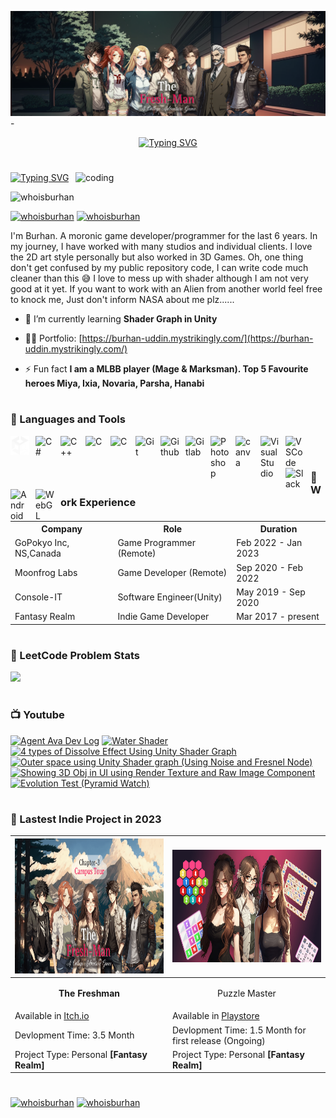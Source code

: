 ![logo](https://github.com/whoisburhan/whoisburhan/blob/main/FRESH-MAN.png)
-<p align="center">[![Typing SVG](https://readme-typing-svg.demolab.com?font=Anton&size=30&pause=1000&color=F20047&center=true&vCenter=true&random=false&height=35&lines=Game+Developer;Game+Programmer;Shader+Artist;An+Alien+From+Mars;Anime+Freak;Moronic+Gamer;Software+Engineer)](https://git.io/typing-svg)</p>

#

<!--- <h1 align="center">Hi 👋, I'm BURHAN</h1> -->

<img align="right" alt="coding" width="400" src="https://media.tenor.com/yz5C6S2X7c4AAAAC/alien-aliens.gif">
<a href="https://git.io/typing-svg"><img src="https://readme-typing-svg.demolab.com?font=Anton&pause=1000&color=F70C64&vCenter=true&random=false&width=435&lines=A+Moronic+Game+Developer;A+Moronic+Programmer;Shader+Artist;Crazy+Anime+Lover;A+Moronic+Gamer;Software+Engineer;Alien+From+Mars++%F0%9F%91%BD" alt="Typing SVG" /></a>
<p align="left"> <img src="https://komarev.com/ghpvc/?username=whoisburhan&label=Profile%20views&color=0e75b6&style=flat" alt="whoisburhan" /></p> 

<p align=""> <a href="https://www.linkedin.com/in/whoisburhan/" target="blank"><img src="https://img.shields.io/badge/Let's%20Connect%20%40whoisburhan-blue?style=flat-square&logo=linkedin" alt="whoisburhan" /></a> 
<a href="mailto:whoisburhan@gmail.com"><img src="https://img.shields.io/badge/Email%20me%20%40whoisburhan-FF1654?style=flat-squar&logo=gmail&logoColor=white" alt="whoisburhan" /></a></p>

<!--<p align=""> <a href="https://twitter.com/whoisburhan" target="blank"><img src="https://img.shields.io/twitter/follow/whoisburhan?logo=linkedin&style=for-the-badge" alt="whoisburhan" /></a> </p>-->

I'm Burhan. A moronic game developer/programmer for the last 6 years. In my journey, I have worked with many studios and individual clients. I love the 2D art style personally but also worked in 3D Games. Oh, one thing don't get confused by my public repository code, I can write code much cleaner than this 😅 I love to mess up with shader although I am not very good at it yet. If you want to work with an Alien from another world feel free to knock me, Just don't inform NASA about me plz......

- 🌱 I’m currently learning **Shader Graph in Unity**

- 👨‍💻 Portfolio: [https://burhan-uddin.mystrikingly.com/](https://burhan-uddin.mystrikingly.com/)

- ⚡ Fun fact **I am a MLBB player (Mage & Marksman). Top 5 Favourite heroes Miya, Ixia, Novaria, Parsha, Hanabi**

<!--<h3 align="left">Connect with me:</h3>
<p align="left">
<a href="mailto:whoisburhan@gmail.com"><img align="left" alt="mariabarkouzou | GMail" height="30" width="40"" src="https://camo.githubusercontent.com/4a3dd8d10a27c272fd04b2ce8ed1a130606f95ea6a76b5e19ce8b642faa18c27/68747470733a2f2f6564656e742e6769746875622e696f2f537570657254696e7949636f6e732f696d616765732f7376672f676d61696c2e737667" />
<a href="https://twitter.com/whoisburhan" target="blank"><img align="center" src="https://raw.githubusercontent.com/rahuldkjain/github-profile-readme-generator/master/src/images/icons/Social/twitter.svg" alt="whoisburhan" height="30" width="40" /></a>
<a href="https://linkedin.com/in/whoisburhan" target="blank"><img align="center" src="https://raw.githubusercontent.com/rahuldkjain/github-profile-readme-generator/master/src/images/icons/Social/linked-in-alt.svg" alt="whoisburhan" height="30" width="40" /></a>
<a href="https://www.youtube.com/c/fantasy_realm" target="blank"><img align="center" src="https://raw.githubusercontent.com/rahuldkjain/github-profile-readme-generator/master/src/images/icons/Social/youtube.svg" alt="fantasy_realm" height="30" width="40" /></a>
<a href="https://www.leetcode.com/whoisburhan" target="blank"><img align="center" src="https://raw.githubusercontent.com/rahuldkjain/github-profile-readme-generator/master/src/images/icons/Social/leet-code.svg" alt="whoisburhan" height="30" width="40" /></a>
<a href="https://discord.gg/iamburhan" target="blank"><img align="center" src="https://raw.githubusercontent.com/rahuldkjain/github-profile-readme-generator/master/src/images/icons/Social/discord.svg" alt="iamburhan" height="30" width="40" /></a>
</p>-->

 #

### 🧰 Languages and Tools

<img align="left" alt="Unity" width="30px" style="padding-right:10px;" src="Unity_White.svg" src-dark="Unity_Black.svg"/>
<img align="left" alt="C#" width="30px" style="padding-right:10px;"  src="https://cdn.jsdelivr.net/gh/devicons/devicon/icons/csharp/csharp-original.svg" />
<img align="left" alt="C++" width="30px" style="padding-right:10px;" src="https://cdn.jsdelivr.net/gh/devicons/devicon/icons/cplusplus/cplusplus-original.svg" />
<img align="left" alt="C" width="30px" style="padding-right:10px;" src="https://cdn.jsdelivr.net/gh/devicons/devicon/icons/c/c-original.svg" />
<img align="left" alt="C" width="30px" style="padding-right:10px;" src="https://cdn.jsdelivr.net/gh/devicons/devicon/icons/python/python-original-wordmark.svg" />
<img align="left" alt="Git" width="30px" style="padding-right:10px;" src="https://cdn.jsdelivr.net/gh/devicons/devicon/icons/git/git-plain-wordmark.svg" />
<img align="left" alt="Github" width="30px" style="padding-right:10px;" src="https://cdn.jsdelivr.net/gh/devicons/devicon/icons/github/github-original-wordmark.svg" />
<img align="left" alt="Gitlab" width="30px" style="padding-right:10px;" src="https://cdn.jsdelivr.net/gh/devicons/devicon/icons/gitlab/gitlab-original-wordmark.svg" />
<img align="left" alt="Photoshop" width="30px" style="padding-right:10px;" src="https://cdn.jsdelivr.net/gh/devicons/devicon/icons/photoshop/photoshop-plain.svg" />
<img align="left" alt="canva" width="30px" style="padding-right:10px;" src="https://cdn.jsdelivr.net/gh/devicons/devicon/icons/canva/canva-original.svg" />
<img align="left" alt="VisualStudio" width="30px" style="padding-right:10px;" src="https://cdn.jsdelivr.net/gh/devicons/devicon/icons/visualstudio/visualstudio-plain.svg" />
<img align="left" alt="VSCode" width="30px" style="padding-right:10px;" src="https://cdn.jsdelivr.net/gh/devicons/devicon/icons/vscode/vscode-original.svg" />
<img align="left" alt="Slack" width="30px" style="padding-right:10px;" src="https://cdn.jsdelivr.net/gh/devicons/devicon/icons/slack/slack-original.svg" />
<img align="left" alt="Android" width="30px" style="padding-right:10px;" src="https://cdn.jsdelivr.net/gh/devicons/devicon/icons/android/android-original.svg" />
<img align="left" alt="WebGL" width="30px" style="padding-right:10px;" src="https://cdn.jsdelivr.net/gh/devicons/devicon/icons/html5/html5-original.svg" />
</br>

#

### 🧰 Work Experience

<table style="width:100%">
  <tr>
    <th>Company</th>
    <th>Role</th>
    <th>Duration</th>
  </tr>
  <tr>
    <td>GoPokyo Inc,  NS,Canada</td>
    <td>Game Programmer (Remote)</td>
    <td>Feb 2022 - Jan 2023</td>
  </tr>
  <tr>
    <td>Moonfrog Labs</td>
    <td>Game Developer (Remote)</td>
    <td>Sep 2020 - Feb 2022</td>
  </tr>
  <tr>
    <td>Console-IT</td>
    <td>Software Engineer(Unity)</td>
    <td>May 2019 - Sep 2020</td>
  </tr>
 <tr>
    <td>Fantasy Realm</td>
    <td>Indie Game Developer</td>
    <td>Mar 2017 - present</td>
  </tr>
</table>

#

### 🧠 LeetCode Problem Stats

![](https://leetcard.jacoblin.cool/whoisburhan?ext=activity&theme=dark&animation=false) 

#

### 📺 Youtube

<!-- BEGIN YOUTUBE-CARDS -->
[![Agent Ava Dev Log](https://ytcards.demolab.com/?id=JRpSLdePaa0&title=Agent+Ava+Dev+Log&lang=en&timestamp=1707047348&background_color=%230d1117&title_color=%23ffffff&stats_color=%23dedede&max_title_lines=1&width=250&border_radius=5 "Agent Ava Dev Log")](https://www.youtube.com/watch?v=JRpSLdePaa0)
[![Water Shader](https://ytcards.demolab.com/?id=CRhP76DL4r8&title=Water+Shader&lang=en&timestamp=1705397229&background_color=%230d1117&title_color=%23ffffff&stats_color=%23dedede&max_title_lines=1&width=250&border_radius=5 "Water Shader")](https://www.youtube.com/watch?v=CRhP76DL4r8)
[![4 types of Dissolve Effect Using Unity Shader Graph](https://ytcards.demolab.com/?id=7dVNHnh2nmw&title=4+types+of+Dissolve+Effect+Using+Unity+Shader+Graph&lang=en&timestamp=1705062399&background_color=%230d1117&title_color=%23ffffff&stats_color=%23dedede&max_title_lines=1&width=250&border_radius=5 "4 types of Dissolve Effect Using Unity Shader Graph")](https://www.youtube.com/watch?v=7dVNHnh2nmw)
[![Outer space using Unity Shader graph (Using Noise and Fresnel Node)](https://ytcards.demolab.com/?id=HjHhI1QsoVQ&title=Outer+space+using+Unity+Shader+graph+%28Using+Noise+and+Fresnel+Node%29&lang=en&timestamp=1705049439&background_color=%230d1117&title_color=%23ffffff&stats_color=%23dedede&max_title_lines=1&width=250&border_radius=5 "Outer space using Unity Shader graph (Using Noise and Fresnel Node)")](https://www.youtube.com/watch?v=HjHhI1QsoVQ)
[![Showing 3D Obj in UI using Render Texture and Raw Image Component](https://ytcards.demolab.com/?id=Q-8iZzFFze8&title=Showing+3D+Obj+in+UI+using+Render+Texture+and+Raw+Image+Component&lang=en&timestamp=1701763347&background_color=%230d1117&title_color=%23ffffff&stats_color=%23dedede&max_title_lines=1&width=250&border_radius=5 "Showing 3D Obj in UI using Render Texture and Raw Image Component")](https://www.youtube.com/watch?v=Q-8iZzFFze8)
[![Evolution Test (Pyramid Watch)](https://ytcards.demolab.com/?id=DmFO1DVpjys&title=Evolution+Test+%28Pyramid+Watch%29&lang=en&timestamp=1701376069&background_color=%230d1117&title_color=%23ffffff&stats_color=%23dedede&max_title_lines=1&width=250&border_radius=5 "Evolution Test (Pyramid Watch)")](https://www.youtube.com/watch?v=DmFO1DVpjys)
<!-- END YOUTUBE-CARDS -->

#

### 🧰 Lastest Indie Project in 2023

| <a href="https://fantasyrealms.itch.io/the-freshman"><img src="Img\THE_FRESHMAN_1.png" width="384" height="216"> </a>|  <a href="[https://fantasyrealms.itch.io/the-freshman](https://play.google.com/store/apps/details?id=com.FantasyRealm.PuzzleMaster)"><img src="Img\PUZZLE_MASTER_1.jpg" width="384" height="180"> </a> |
|---------|---------|
|<p align="center"><b>The Freshman</b></p>|<p align="center">Puzzle Master</p>|
|Available in <a href="https://fantasyrealms.itch.io/the-freshman">Itch.io</a>|Available in <a href="https://play.google.com/store/apps/details?id=com.FantasyRealm.PuzzleMaster">Playstore</a>|
|Devlopment Time: 3.5 Month|Devlopment Time: 1.5 Month for first release (Ongoing)|
|Project Type: Personal **[Fantasy Realm]**|Project Type: Personal **[Fantasy Realm]**|


<!-- [![GitHub Streak](https://streak-stats.demolab.com/?user=whoisburhan&theme=dark)](https://git.io/streak-stats) -->

<!-- [![Top Langs](https://github-readme-stats.vercel.app/api/top-langs/?username=whoisburhan&layout=compact&theme=dark)](https://github.com/anuraghazra/github-readme-stats) -->
<!-- ![Anurag's GitHub stats](https://github-readme-stats.vercel.app/api?username=whoisburhan&show_icons=true&theme=dark) -->

#
<p align=""> <a href="https://www.linkedin.com/in/whoisburhan/" target="blank"><img src="https://img.shields.io/badge/Let's%20Connect%20%40whoisburhan-blue?style=flat-square&logo=linkedin" alt="whoisburhan" /></a> 
<a href="mailto:whoisburhan@gmail.com"><img src="https://img.shields.io/badge/Email%20me%20%40whoisburhan-FF1654?style=flat-squar&logo=gmail&logoColor=white" alt="whoisburhan" /></a></p>
